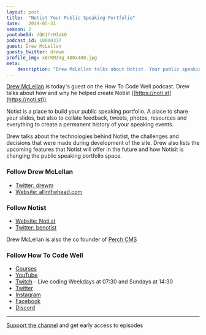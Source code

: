 ```yaml
---
layout: post
title:  "Notist Your Public Speaking Portfolio"
date:   2019-05-31
season: 2
youtubeId: dQK1frHIpkQ
podcast_id: 10000337
guest: Drew McLellan
guests_twitter: drewm
profile_img: xBrKM3Vg_400x400.jpg
meta:
    description: "Drew McLellan talks about Notist. Your public speaking portfolio"
---
```


[Drew McLellan](https://twitter.com/drewm) is today's guest on the How To Code Well podcast. Drew talks about how and why he helped create Notist ([https://noti.st](https://noti.st)). 

Notist is a place to build your public speaking portfolio. A place to share your slides, but also to collate feedback, tweets, photos, resources and everything to create a permanent history of your speaking events.

Drew talks about the technologies behind Notist, the challenges and decisions that were made during development of the site. Drew also lists the upcoming features that Notist will offer in the future and how Notisit is changing the public speaking portfolio space.

### Follow Drew McLellan
- [Twitter: drewm](https://twitter.com/drewm) 
- [Website: allinthehead.com](allinthehead.com) 

### Follow Notist
- [Website: Noti.st](https://noti.st) 
- [Twitter: benotist](https://twitter.com/benotist)

Drew McLellan is also the co founder of [Perch CMS](https://grabaperch.com)

### Follow How To Code Well
- [Courses](http://howtocodewell.net)
- [YouTube](http://youtube.com/howtocodewell)
- [Twitch](http://twitch.tv/howtocodewell) - Live coding Weekdays at 07:30 and Sundays at 14:30
- [Twitter](https://twitter.com/howtocodewell)
- [Instagram](http://instagram.com/howtocodewell/)
- [Facebook](http://facebook.com/howtocodewell/)
- [Discord](http://howtocodewell.net/discord)

-------------------------------

[Support the channel](https://www.patreon.com/howToCodeWell) and get early access to episodes

